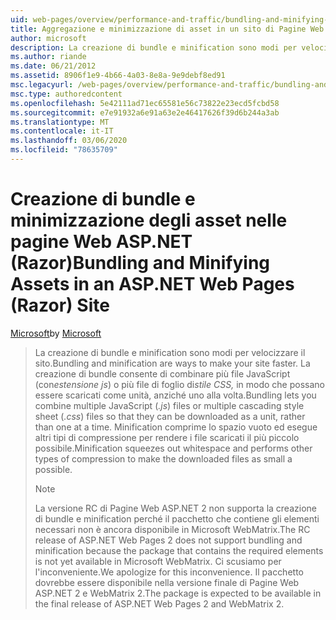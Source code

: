 ```yaml
---
uid: web-pages/overview/performance-and-traffic/bundling-and-minifying-assets-in-an-aspnet-web-pages-razor-site
title: Aggregazione e minimizzazione di asset in un sito di Pagine Web ASP.NET (Razor) | Microsoft Docs
author: microsoft
description: La creazione di bundle e minification sono modi per velocizzare il sito. La creazione di bundle consente di combinare più file JavaScript (. js) o più fogli di stile CSS (...
ms.author: riande
ms.date: 06/21/2012
ms.assetid: 8906f1e9-4b66-4a03-8e8a-9e9debf8ed91
msc.legacyurl: /web-pages/overview/performance-and-traffic/bundling-and-minifying-assets-in-an-aspnet-web-pages-razor-site
msc.type: authoredcontent
ms.openlocfilehash: 5e42111ad71ec65581e56c73822e23ecd5fcbd58
ms.sourcegitcommit: e7e91932a6e91a63e2e46417626f39d6b244a3ab
ms.translationtype: MT
ms.contentlocale: it-IT
ms.lasthandoff: 03/06/2020
ms.locfileid: "78635709"
---
```

# <a name="bundling-and-minifying-assets-in-an-aspnet-web-pages-razor-site"></a><span data-ttu-id="cc428-104">Creazione di bundle e minimizzazione degli asset nelle pagine Web ASP.NET (Razor)</span><span class="sxs-lookup"><span data-stu-id="cc428-104">Bundling and Minifying Assets in an ASP.NET Web Pages (Razor) Site</span></span>

<span data-ttu-id="cc428-105">[Microsoft](https://github.com/microsoft)</span><span class="sxs-lookup"><span data-stu-id="cc428-105">by [Microsoft](https://github.com/microsoft)</span></span>

> <span data-ttu-id="cc428-106">La creazione di bundle e minification sono modi per velocizzare il sito.</span><span class="sxs-lookup"><span data-stu-id="cc428-106">Bundling and minification are ways to make your site faster.</span></span> <span data-ttu-id="cc428-107">La creazione di bundle consente di combinare più file JavaScript (con*estensione js*) o più file di foglio di*stile CSS,* in modo che possano essere scaricati come unità, anziché uno alla volta.</span><span class="sxs-lookup"><span data-stu-id="cc428-107">Bundling lets you combine multiple JavaScript (*.js*) files or multiple cascading style sheet (*.css*) files so that they can be downloaded as a unit, rather than one at a time.</span></span> <span data-ttu-id="cc428-108">Minification comprime lo spazio vuoto ed esegue altri tipi di compressione per rendere i file scaricati il più piccolo possibile.</span><span class="sxs-lookup"><span data-stu-id="cc428-108">Minification squeezes out whitespace and performs other types of compression to make the downloaded files as small a possible.</span></span>
> 
> > [!NOTE]
> > <span data-ttu-id="cc428-109">La versione RC di Pagine Web ASP.NET 2 non supporta la creazione di bundle e minification perché il pacchetto che contiene gli elementi necessari non è ancora disponibile in Microsoft WebMatrix.</span><span class="sxs-lookup"><span data-stu-id="cc428-109">The RC release of ASP.NET Web Pages 2 does not support bundling and minification because the package that contains the required elements is not yet available in Microsoft WebMatrix.</span></span> <span data-ttu-id="cc428-110">Ci scusiamo per l'inconveniente.</span><span class="sxs-lookup"><span data-stu-id="cc428-110">We apologize for this inconvenience.</span></span> <span data-ttu-id="cc428-111">Il pacchetto dovrebbe essere disponibile nella versione finale di Pagine Web ASP.NET 2 e WebMatrix 2.</span><span class="sxs-lookup"><span data-stu-id="cc428-111">The package is expected to be available in the final release of ASP.NET Web Pages 2 and WebMatrix 2.</span></span>
